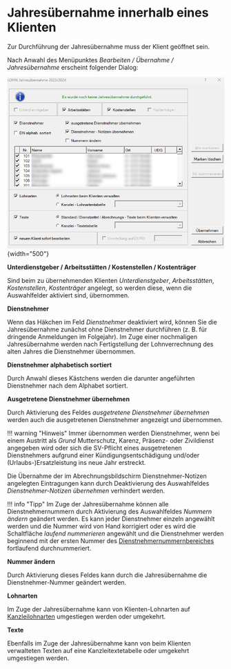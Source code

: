 # Jahresübernahme innerhalb eines Klienten

Zur Durchführung der Jahresübernahme muss der Klient geöffnet sein.

Nach Anwahl des Menüpunktes *Bearbeiten / Übernahme / Jahresübernahme* erscheint folgender Dialog:

![Image](<img/image246.png>){width="500"}


**Unterdienstgeber / Arbeitsstätten / Kostenstellen / Kostenträger**

Sind beim zu übernehmenden Klienten *Unterdienstgeber*, *Arbeitsstätten*, *Kostenstellen*, *Kostenträger* angelegt, so werden diese, wenn die Auswahlfelder aktiviert sind, übernommen.

**Dienstnehmer**

Wenn das Häkchen im Feld *Dienstnehmer* deaktiviert wird, können Sie die Jahresübernahme zunächst ohne Dienstnehmer durchführen (z. B. für dringende Anmeldungen im Folgejahr). Im Zuge einer nochmaligen Jahresübernahme werden nach Fertigstellung der Lohnverrechnung des alten Jahres die Dienstnehmer übernommen.

**Dienstnehmer alphabetisch sortiert**

Durch Anwahl dieses Kästchens werden die darunter angeführten Dienstnehmer nach dem Alphabet sortiert.

**Ausgetretene Dienstnehmer übernehmen**

Durch Aktivierung des Feldes *ausgetretene Dienstnehmer übernehmen* werden auch die ausgetretenen Dienstnehmer angezeigt und übernommen.

!!! warning "Hinweis"
    Immer übernommen werden Dienstnehmer, wenn bei einem Austritt als *Grund* Mutter­schutz, Karenz, Präsenz- oder Zivildienst angegeben wird oder sich die SV-Pflicht eines aus­getretenen Dienstnehmers aufgrund einer Kündigungsentschädigung und/oder (Urlaubs-)Ersatzleistung ins neue Jahr erstreckt.

Die Übernahme der im Abrechnungsbildschirm Dienstnehmer-Notizen angelegten Eintragungen kann durch Deaktivierung des Auswahlfeldes *Dienstnehmer-Notizen übernehmen* verhindert werden.

!!! info "Tipp"
    Im Zuge der Jahresübernahme können alle Dienstnehmernummern durch Aktivierung des Auswahlfeldes *Nummern ändern* geändert werden. Es kann jeder Dienstnehmer einzeln angewählt werden und die Nummer wird von Hand korrigiert oder es wird die Schaltfläche *laufend nummerieren* angewählt und die Dienstnehmer werden beginnend mit der ersten Nummer des [Dienstnehmernummernbereiches](../Allgemeines/DN_Nummernbereich.md) fortlaufend durchnummeriert.

**Nummer ändern**

Durch Aktivierung dieses Feldes kann durch die Jahresübernahme die Dienstnehmer-Nummer geändert werden.

**Lohnarten**

Im Zuge der Jahresübernahme kann von Klienten-Lohnarten auf [Kanzleilohnarten](../Klientenstammdaten/Stammdaten_Klient/LA_Formeln_Texte_Kontenplan_Beitraege_Waehrung.md) umgestiegen werden oder umgekehrt.

**Texte**

Ebenfalls im Zuge der Jahresübernahme kann von beim Klienten verwalteten Texten auf eine Kanzleitextetabelle oder umgekehrt umgestiegen werden.